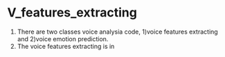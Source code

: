 # V_features_extracting

1. There are two classes voice analysia code, 1)voice features extracting and 2)voice emotion prediction.
2. The voice features extracting is in 
